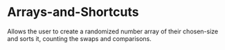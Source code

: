 # Arrays-and-Shortcuts
Allows the user to create a randomized number array of their chosen-size and sorts it, counting the swaps and comparisons.
